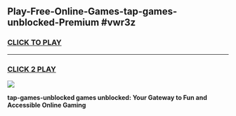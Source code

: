 
## Play-Free-Online-Games-tap-games-unblocked-Premium #vwr3z
<h3>
<a href="https://premium.freeplayer.one?title=tap-games-unblocked&ref=8M">CLICK TO PLAY</a></h3>
<hr>

<h3>
<a href="https://premium.freeplayer.one?title=tap-games-unblocked&ref=8M">CLICK 2 PLAY</a>
  
</h3>

<a href="https://premium.freeplayer.one?title=tap-games-unblocked&ref=8M"><img src="https://clearcache.store/games.png"></a>


**tap-games-unblocked games unblocked: Your Gateway to Fun and Accessible Online Gaming**
